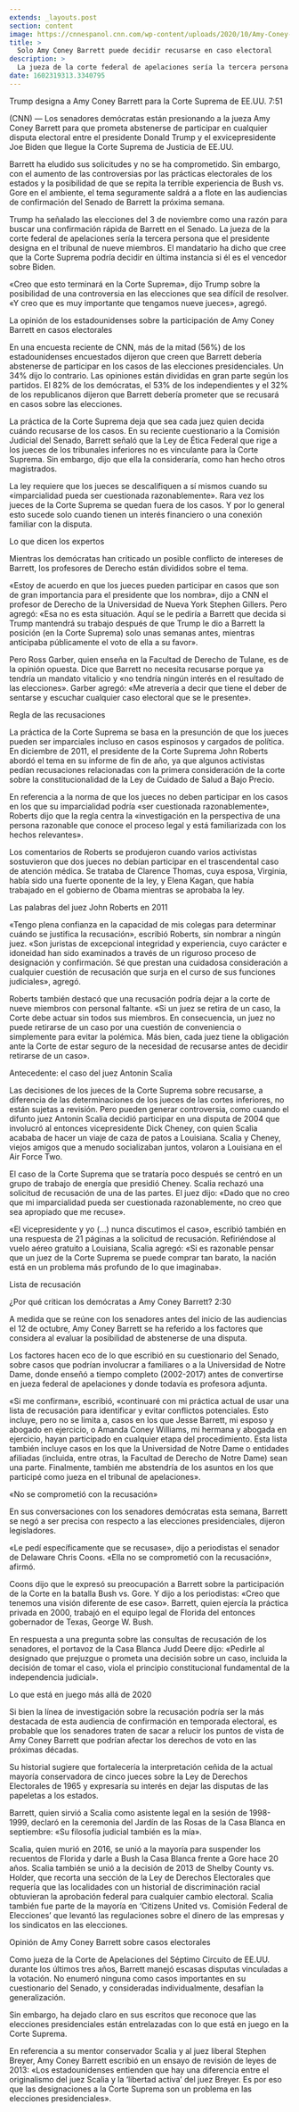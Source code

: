 ```yaml
--- 
extends: _layouts.post 
section: content 
image: https://cnnespanol.cnn.com/wp-content/uploads/2020/10/Amy-Coney-Barrett-.jpg?quality=100&strip=info 
title: > 
  Solo Amy Coney Barrett puede decidir recusarse en caso electoral 
description: > 
  La jueza de la corte federal de apelaciones sería la tercera persona que el presidente designa en el tribunal de nueve miembros.Finalmente, también me abstendría de los asuntos en los que participé como jueza en el tribunal de apelaciones».Coons dijo que le expresó su preocupación a Barrett sobre la participación de la Corte en la batalla Bush vs. Gore.Opinión de Amy Coney Barrett sobre casos electoralesComo jueza de la Corte de Apelaciones del Séptimo Circuito de EE.UU.Sin embargo, ha dejado claro en sus escritos que reconoce que las elecciones presidenciales están entrelazadas con lo que está en juego en la Corte Suprema. 
date: 1602319313.3340795 
--- 
```

Trump designa a Amy Coney Barrett para la Corte Suprema de EE.UU. 7:51

(CNN) — Los senadores demócratas están presionando a la jueza Amy Coney Barrett para que prometa abstenerse de participar en cualquier disputa electoral entre el presidente Donald Trump y el exvicepresidente Joe Biden que llegue la Corte Suprema de Justicia de EE.UU.

Barrett ha eludido sus solicitudes y no se ha comprometido. Sin embargo, con el aumento de las controversias por las prácticas electorales de los estados y la posibilidad de que se repita la terrible experiencia de Bush vs. Gore en el ambiente, el tema seguramente saldrá a a flote en las audiencias de confirmación del Senado de Barrett la próxima semana.

Trump ha señalado las elecciones del 3 de noviembre como una razón para buscar una confirmación rápida de Barrett en el Senado. La jueza de la corte federal de apelaciones sería la tercera persona que el presidente designa en el tribunal de nueve miembros. El mandatario ha dicho que cree que la Corte Suprema podría decidir en última instancia si él es el vencedor sobre Biden.

«Creo que esto terminará en la Corte Suprema», dijo Trump sobre la posibilidad de una controversia en las elecciones que sea difícil de resolver. «Y creo que es muy importante que tengamos nueve jueces», agregó.

La opinión de los estadounidenses sobre la participación de Amy Coney Barrett en casos electorales

En una encuesta reciente de CNN, más de la mitad (56%) de los estadounidenses encuestados dijeron que creen que Barrett debería abstenerse de participar en los casos de las elecciones presidenciales. Un 34% dijo lo contrario. Las opiniones están divididas en gran parte según los partidos. El 82% de los demócratas, el 53% de los independientes y el 32% de los republicanos dijeron que Barrett debería prometer que se recusará en casos sobre las elecciones.

La práctica de la Corte Suprema deja que sea cada juez quien decida cuándo recusarse de los casos. En su reciente cuestionario a la Comisión Judicial del Senado, Barrett señaló que la Ley de Ética Federal que rige a los jueces de los tribunales inferiores no es vinculante para la Corte Suprema. Sin embargo, dijo que ella la consideraría, como han hecho otros magistrados.

La ley requiere que los jueces se descalifiquen a sí mismos cuando su «imparcialidad pueda ser cuestionada razonablemente». Rara vez los jueces de la Corte Suprema se quedan fuera de los casos. Y por lo general esto sucede solo cuando tienen un interés financiero o una conexión familiar con la disputa.

Lo que dicen los expertos

Mientras los demócratas han criticado un posible conflicto de intereses de Barrett, los profesores de Derecho están divididos sobre el tema.

«Estoy de acuerdo en que los jueces pueden participar en casos que son de gran importancia para el presidente que los nombra», dijo a CNN el profesor de Derecho de la Universidad de Nueva York Stephen Gillers. Pero agregó: «Esa no es esta situación. Aquí se le pediría a Barrett que decida si Trump mantendrá su trabajo después de que Trump le dio a Barrett la posición (en la Corte Suprema) solo unas semanas antes, mientras anticipaba públicamente el voto de ella a su favor».

Pero Ross Garber, quien enseña en la Facultad de Derecho de Tulane, es de la opinión opuesta. Dice que Barrett no necesita recusarse porque ya tendría un mandato vitalicio y «no tendría ningún interés en el resultado de las elecciones». Garber agregó: «Me atrevería a decir que tiene el deber de sentarse y escuchar cualquier caso electoral que se le presente».

Regla de las recusaciones

La práctica de la Corte Suprema se basa en la presunción de que los jueces pueden ser imparciales incluso en casos espinosos y cargados de política. En diciembre de 2011, el presidente de la Corte Suprema John Roberts abordó el tema en su informe de fin de año, ya que algunos activistas pedían recusaciones relacionadas con la primera consideración de la corte sobre la constitucionalidad de la Ley de Cuidado de Salud a Bajo Precio.

En referencia a la norma de que los jueces no deben participar en los casos en los que su imparcialidad podría «ser cuestionada razonablemente», Roberts dijo que la regla centra la «investigación en la perspectiva de una persona razonable que conoce el proceso legal y está familiarizada con los hechos relevantes».

Los comentarios de Roberts se produjeron cuando varios activistas sostuvieron que dos jueces no debían participar en el trascendental caso de atención médica. Se trataba de Clarence Thomas, cuya esposa, Virginia, había sido una fuerte oponente de la ley, y Elena Kagan, que había trabajado en el gobierno de Obama mientras se aprobaba la ley.

Las palabras del juez John Roberts en 2011

«Tengo plena confianza en la capacidad de mis colegas para determinar cuándo se justifica la recusación», escribió Roberts, sin nombrar a ningún juez. «Son juristas de excepcional integridad y experiencia, cuyo carácter e idoneidad han sido examinados a través de un riguroso proceso de designación y confirmación. Sé que prestan una cuidadosa consideración a cualquier cuestión de recusación que surja en el curso de sus funciones judiciales», agregó.

Roberts también destacó que una recusación podría dejar a la corte de nueve miembros con personal faltante. «Si un juez se retira de un caso, la Corte debe actuar sin todos sus miembros. En consecuencia, un juez no puede retirarse de un caso por una cuestión de conveniencia o simplemente para evitar la polémica. Más bien, cada juez tiene la obligación ante la Corte de estar seguro de la necesidad de recusarse antes de decidir retirarse de un caso».

Antecedente: el caso del juez Antonin Scalia

Las decisiones de los jueces de la Corte Suprema sobre recusarse, a diferencia de las determinaciones de los jueces de las cortes inferiores, no están sujetas a revisión. Pero pueden generar controversia, como cuando el difunto juez Antonin Scalia decidió participar en una disputa de 2004 que involucró al entonces vicepresidente Dick Cheney, con quien Scalia acababa de hacer un viaje de caza de patos a Louisiana. Scalia y Cheney, viejos amigos que a menudo socializaban juntos, volaron a Louisiana en el Air Force Two.

El caso de la Corte Suprema que se trataría poco después se centró en un grupo de trabajo de energía que presidió Cheney. Scalia rechazó una solicitud de recusación de una de las partes. El juez dijo: «Dado que no creo que mi imparcialidad pueda ser cuestionada razonablemente, no creo que sea apropiado que me recuse».

«El vicepresidente y yo (…) nunca discutimos el caso», escribió también en una respuesta de 21 páginas a la solicitud de recusación. Refiriéndose al vuelo aéreo gratuito a Louisiana, Scalia agregó: «Si es razonable pensar que un juez de la Corte Suprema se puede comprar tan barato, la nación está en un problema más profundo de lo que imaginaba».

Lista de recusación

¿Por qué critican los demócratas a Amy Coney Barrett? 2:30

A medida que se reúne con los senadores antes del inicio de las audiencias el 12 de octubre, Amy Coney Barrett se ha referido a los factores que considera al evaluar la posibilidad de abstenerse de una disputa.

Los factores hacen eco de lo que escribió en su cuestionario del Senado, sobre casos que podrían involucrar a familiares o a la Universidad de Notre Dame, donde enseñó a tiempo completo (2002-2017) antes de convertirse en jueza federal de apelaciones y donde todavía es profesora adjunta.

«Si me confirman», escribió, «continuaré con mi práctica actual de usar una lista de recusación para identificar y evitar conflictos potenciales. Esto incluye, pero no se limita a, casos en los que Jesse Barrett, mi esposo y abogado en ejercicio, o Amanda Coney Williams, mi hermana y abogada en ejercicio, hayan participado en cualquier etapa del procedimiento. Esta lista también incluye casos en los que la Universidad de Notre Dame o entidades afiliadas (incluida, entre otras, la Facultad de Derecho de Notre Dame) sean una parte. Finalmente, también me abstendría de los asuntos en los que participé como jueza en el tribunal de apelaciones».

«No se comprometió con la recusación»

En sus conversaciones con los senadores demócratas esta semana, Barrett se negó a ser precisa con respecto a las elecciones presidenciales, dijeron legisladores.

«Le pedí específicamente que se recusase», dijo a periodistas el senador de Delaware Chris Coons. «Ella no se comprometió con la recusación», afirmó.

Coons dijo que le expresó su preocupación a Barrett sobre la participación de la Corte en la batalla Bush vs. Gore. Y dijo a los periodistas: «Creo que tenemos una visión diferente de ese caso». Barrett, quien ejercía la práctica privada en 2000, trabajó en el equipo legal de Florida del entonces gobernador de Texas, George W. Bush.

En respuesta a una pregunta sobre las consultas de recusación de los senadores, el portavoz de la Casa Blanca Judd Deere dijo: «Pedirle al designado que prejuzgue o prometa una decisión sobre un caso, incluida la decisión de tomar el caso, viola el principio constitucional fundamental de la independencia judicial».

Lo que está en juego más allá de 2020

Si bien la línea de investigación sobre la recusación podría ser la más destacada de esta audiencia de confirmación en temporada electoral, es probable que los senadores traten de sacar a relucir los puntos de vista de Amy Coney Barrett que podrían afectar los derechos de voto en las próximas décadas.

Su historial sugiere que fortalecería la interpretación ceñida de la actual mayoría conservadora de cinco jueces sobre la Ley de Derechos Electorales de 1965 y expresaría su interés en dejar las disputas de las papeletas a los estados.

Barrett, quien sirvió a Scalia como asistente legal en la sesión de 1998-1999, declaró en la ceremonia del Jardín de las Rosas de la Casa Blanca en septiembre: «Su filosofía judicial también es la mía».

Scalia, quien murió en 2016, se unió a la mayoría para suspender los recuentos de Florida y darle a Bush la Casa Blanca frente a Gore hace 20 años. Scalia también se unió a la decisión de 2013 de Shelby County vs. Holder, que recorta una sección de la Ley de Derechos Electorales que requería que las localidades con un historial de discriminación racial obtuvieran la aprobación federal para cualquier cambio electoral. Scalia también fue parte de la mayoría en ‘Citizens United vs. Comisión Federal de Elecciones’ que levantó las regulaciones sobre el dinero de las empresas y los sindicatos en las elecciones.

Opinión de Amy Coney Barrett sobre casos electorales

Como jueza de la Corte de Apelaciones del Séptimo Circuito de EE.UU. durante los últimos tres años, Barrett manejó escasas disputas vinculadas a la votación. No enumeró ninguna como casos importantes en su cuestionario del Senado, y consideradas individualmente, desafían la generalización.

Sin embargo, ha dejado claro en sus escritos que reconoce que las elecciones presidenciales están entrelazadas con lo que está en juego en la Corte Suprema.

En referencia a su mentor conservador Scalia y al juez liberal Stephen Breyer, Amy Coney Barrett escribió en un ensayo de revisión de leyes de 2013: «Los estadounidenses entienden que hay una diferencia entre el originalismo del juez Scalia y la ‘libertad activa’ del juez Breyer. Es por eso que las designaciones a la Corte Suprema son un problema en las elecciones presidenciales».